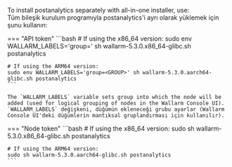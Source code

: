 To install postanalytics separately with all-in-one installer, use:  
Tüm bileşik kurulum programıyla postanalytics'i ayrı olarak yüklemek için şunu kullanın:

=== "API token"
    ```bash
    # If using the x86_64 version:
    sudo env WALLARM_LABELS='group=<GROUP>' sh wallarm-5.3.0.x86_64-glibc.sh postanalytics

    # If using the ARM64 version:
    sudo env WALLARM_LABELS='group=<GROUP>' sh wallarm-5.3.0.aarch64-glibc.sh postanalytics
    ```        

    The `WALLARM_LABELS` variable sets group into which the node will be added (used for logical grouping of nodes in the Wallarm Console UI).  
    `WALLARM_LABELS` değişkeni, düğümün ekleneceği grubu ayarlar (Wallarm Console UI'deki düğümlerin mantıksal gruplandırması için kullanılır).

=== "Node token"
    ```bash
    # If using the x86_64 version:
    sudo sh wallarm-5.3.0.x86_64-glibc.sh postanalytics

    # If using the ARM64 version:
    sudo sh wallarm-5.3.0.aarch64-glibc.sh postanalytics
    ```